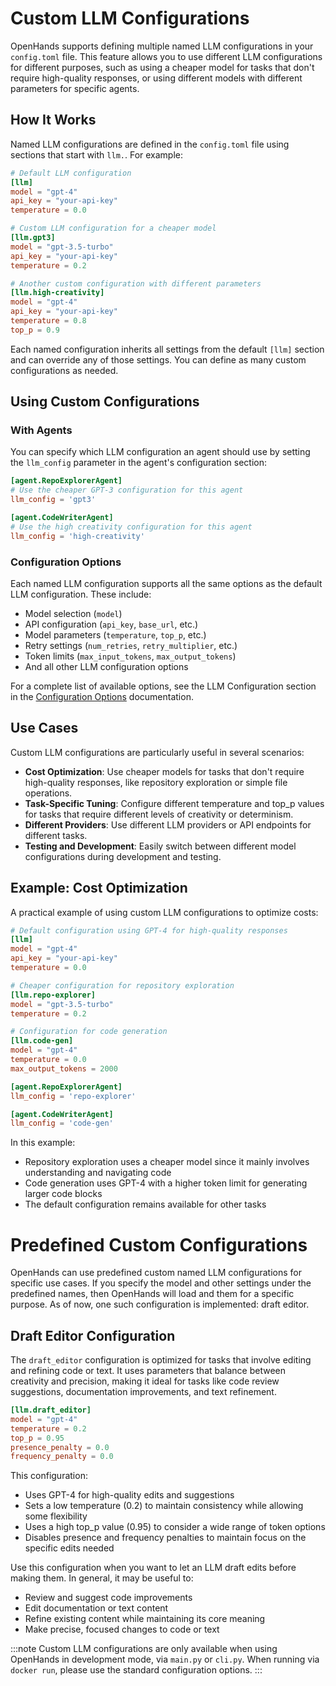 # Custom LLM Configurations

OpenHands supports defining multiple named LLM configurations in your `config.toml` file. This feature allows you to use different LLM configurations for different purposes, such as using a cheaper model for tasks that don't require high-quality responses, or using different models with different parameters for specific agents.

## How It Works

Named LLM configurations are defined in the `config.toml` file using sections that start with `llm.`. For example:

```toml
# Default LLM configuration
[llm]
model = "gpt-4"
api_key = "your-api-key"
temperature = 0.0

# Custom LLM configuration for a cheaper model
[llm.gpt3]
model = "gpt-3.5-turbo"
api_key = "your-api-key"
temperature = 0.2

# Another custom configuration with different parameters
[llm.high-creativity]
model = "gpt-4"
api_key = "your-api-key"
temperature = 0.8
top_p = 0.9
```

Each named configuration inherits all settings from the default `[llm]` section and can override any of those settings. You can define as many custom configurations as needed.

## Using Custom Configurations

### With Agents

You can specify which LLM configuration an agent should use by setting the `llm_config` parameter in the agent's configuration section:

```toml
[agent.RepoExplorerAgent]
# Use the cheaper GPT-3 configuration for this agent
llm_config = 'gpt3'

[agent.CodeWriterAgent]
# Use the high creativity configuration for this agent
llm_config = 'high-creativity'
```

### Configuration Options

Each named LLM configuration supports all the same options as the default LLM configuration. These include:

- Model selection (`model`)
- API configuration (`api_key`, `base_url`, etc.)
- Model parameters (`temperature`, `top_p`, etc.)
- Retry settings (`num_retries`, `retry_multiplier`, etc.)
- Token limits (`max_input_tokens`, `max_output_tokens`)
- And all other LLM configuration options

For a complete list of available options, see the LLM Configuration section in the [Configuration Options](../configuration-options) documentation.

## Use Cases

Custom LLM configurations are particularly useful in several scenarios:

- **Cost Optimization**: Use cheaper models for tasks that don't require high-quality responses, like repository exploration or simple file operations.
- **Task-Specific Tuning**: Configure different temperature and top_p values for tasks that require different levels of creativity or determinism.
- **Different Providers**: Use different LLM providers or API endpoints for different tasks.
- **Testing and Development**: Easily switch between different model configurations during development and testing.

## Example: Cost Optimization

A practical example of using custom LLM configurations to optimize costs:

```toml
# Default configuration using GPT-4 for high-quality responses
[llm]
model = "gpt-4"
api_key = "your-api-key"
temperature = 0.0

# Cheaper configuration for repository exploration
[llm.repo-explorer]
model = "gpt-3.5-turbo"
temperature = 0.2

# Configuration for code generation
[llm.code-gen]
model = "gpt-4"
temperature = 0.0
max_output_tokens = 2000

[agent.RepoExplorerAgent]
llm_config = 'repo-explorer'

[agent.CodeWriterAgent]
llm_config = 'code-gen'
```

In this example:
- Repository exploration uses a cheaper model since it mainly involves understanding and navigating code
- Code generation uses GPT-4 with a higher token limit for generating larger code blocks
- The default configuration remains available for other tasks

# Predefined Custom Configurations

OpenHands can use predefined custom named LLM configurations for specific use cases. If you specify the model and other settings under the predefined names, then OpenHands will load and them for a specific purpose. As of now, one such configuration is implemented: draft editor.

## Draft Editor Configuration

The `draft_editor` configuration is optimized for tasks that involve editing and refining code or text. It uses parameters that balance between creativity and precision, making it ideal for tasks like code review suggestions, documentation improvements, and text refinement.

```toml
[llm.draft_editor]
model = "gpt-4"
temperature = 0.2
top_p = 0.95
presence_penalty = 0.0
frequency_penalty = 0.0
```

This configuration:
- Uses GPT-4 for high-quality edits and suggestions
- Sets a low temperature (0.2) to maintain consistency while allowing some flexibility
- Uses a high top_p value (0.95) to consider a wide range of token options
- Disables presence and frequency penalties to maintain focus on the specific edits needed

Use this configuration when you want to let an LLM draft edits before making them. In general, it may be useful to:
- Review and suggest code improvements
- Edit documentation or text content
- Refine existing content while maintaining its core meaning
- Make precise, focused changes to code or text

:::note
Custom LLM configurations are only available when using OpenHands in development mode, via `main.py` or `cli.py`. When running via `docker run`, please use the standard configuration options.
:::
